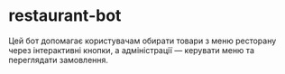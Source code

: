 # restaurant-bot
Цей бот допомагає користувачам обирати товари з меню ресторану через інтерактивні кнопки, а адміністрації — керувати меню та переглядати замовлення.
